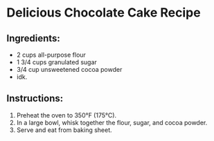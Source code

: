 # Delicious Chocolate Cake Recipe

## Ingredients:
- 2 cups all-purpose flour
- 1 3/4 cups granulated sugar
- 3/4 cup unsweetened cocoa powder
- idk.

## Instructions:
1. Preheat the oven to 350°F (175°C).
2. In a large bowl, whisk together the flour, sugar, and cocoa powder.
3. Serve and eat from baking sheet.